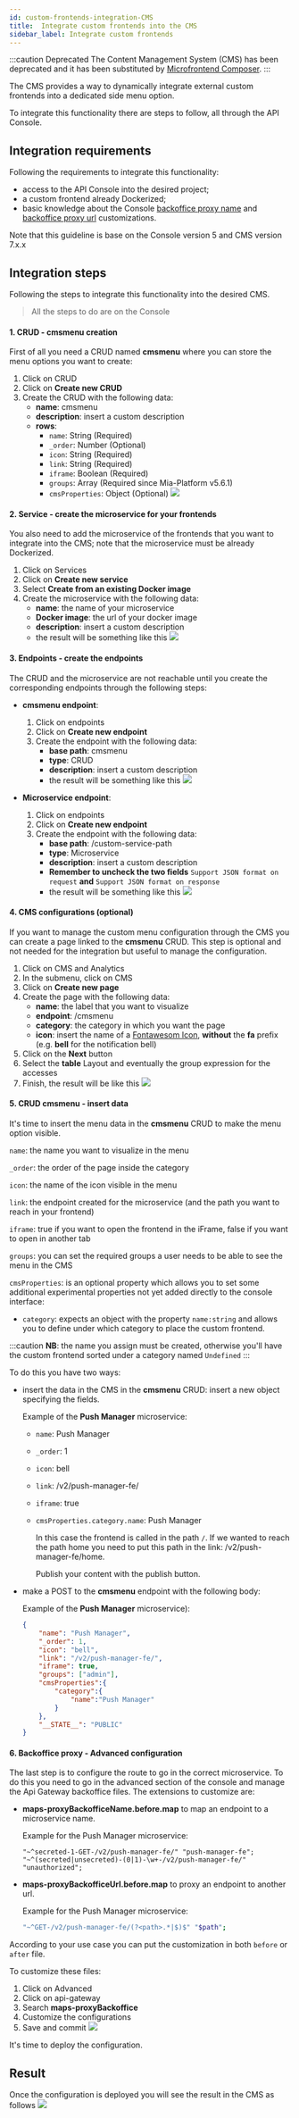 ```yaml
---
id: custom-frontends-integration-CMS
title:  Integrate custom frontends into the CMS
sidebar_label: Integrate custom frontends
---
```


:::caution Deprecated
The Content Management System (CMS) has been deprecated and it has been substituted by [Microfrontend Composer](/products/microfrontend-composer/what-is.md).
:::

The CMS provides a way to dynamically integrate external custom frontends into a dedicated side menu option.

To integrate this functionality there are steps to follow, all through the API Console.

## Integration requirements

Following the requirements to integrate this  functionality:

* access to the API Console into the desired project;
* a custom frontend already Dockerized;
* basic knowledge about the Console [backoffice proxy name](/products/console/api-console/advanced-section/api-gateway/how-to.md#request-from-the-frontend---port-8080) and [backoffice proxy url](/products/console/api-console/advanced-section/api-gateway/how-to.md#how-to-forward-a-request-to-another-url) customizations.

Note that this guideline is base on the Console version 5 and CMS version 7.x.x

## Integration steps

Following the steps to integrate this functionality into the desired CMS.

> All the steps to do are on the Console

#### 1. CRUD - __cmsmenu__ creation

First of all you need a CRUD named __cmsmenu__ where you can store the menu options you want to create:

 1. Click on CRUD
 2. Click on __Create new CRUD__
 3. Create the CRUD with the following data:
    * **name**: cmsmenu
    * **description**: insert a custom description
    * **rows**:
      * `name`: String (Required)
      * `_order`: Number (Optional)
      * `icon`: String (Required)
      * `link`: String (Required)
      * `iframe`: Boolean (Required)
      * `groups`: Array (Required since Mia-Platform v5.6.1)  
      * `cmsProperties`: Object (Optional)
     ![](img/cmsmenu_CRUD_creation.png)

#### 2. Service - create the microservice for your frontends

You also need to add the  microservice of the frontends that you want to integrate into the CMS; note that
the microservice must be already Dockerized.

 1. Click on Services
 2. Click on __Create new service__
 3. Select __Create from an existing Docker image__
 4. Create the microservice with the following data:
    * **name**: the name of your microservice
    * **Docker image**: the url of your docker image
    * **description**: insert a custom description
    * the result will be something like this ![](img/create_service.png)

#### 3. Endpoints - create the endpoints

The CRUD and the microservice are not reachable until you create the corresponding endpoints through the
following steps:

* **cmsmenu endpoint**:
    1. Click on endpoints
    2. Click on __Create new endpoint__
    3. Create the endpoint with the following data:
        * **base path**: cmsmenu
        * **type**: CRUD
        * **description**: insert a custom description
        * the result will be something like this ![](img/crud_endpoint.png)

* **Microservice endpoint**:
    1. Click on endpoints
    2. Click on __Create new endpoint__
    3. Create the endpoint with the following data:
        * **base path**: /custom-service-path
        * **type**: Microservice
        * **description**: insert a custom description
        * **Remember to uncheck the two fields** `Support JSON format on request` **and** `Support JSON format on response`
        * the result will be something like this ![](img/custom_service_endpoint.png)

#### 4. CMS configurations (optional)

If you want to manage the custom menu configuration through the CMS you can create a page linked to the __cmsmenu__ CRUD.
This step is optional and not needed for the integration but useful to manage the configuration.

 1. Click on CMS and Analytics
 2. In the submenu, click on CMS
 3. Click on __Create new page__
 4. Create the page with the following data:
    * **name**: the label that you want to visualize
    * **endpoint**: /cmsmenu
    * **category**: the category in which you want the page
    * **icon**: insert the name of a [Fontawesom Icon](https://fontawesome.com/), **without** the __fa__ prefix (e.g. __bell__ for the notification bell)
 5. Click on the __Next__ button
 6. Select the __table__ Layout and eventually the group expression for the accesses
 7. Finish, the result will be like this ![](img/CMS_service.png)

#### 5. CRUD __cmsmenu__ - insert data

It's time to insert the menu data in the __cmsmenu__ CRUD to make the menu option visible.

`name`: the name you want to visualize in the menu

`_order`: the order of the page inside the category

`icon`: the name of the icon visible in the menu

`link`: the endpoint created for the microservice (and the path you want to reach in your frontend)

`iframe`: true if you want to open the frontend in the iFrame, false if you want to open in another tab

`groups`: you can set the required groups a user needs to be able to see the menu in the CMS

`cmsProperties`: is an optional property which allows you to set some additional experimental properties not yet added directly to the console interface:

- `category`: expects an object with the property `name:string` and allows you to define under which category to place the custom frontend.

:::caution
**NB**: the name you assign must be created, otherwise you'll have the custom frontend sorted under a category named `Undefined`
:::

To do this you have two ways:

* insert the data in the CMS in the __cmsmenu__ CRUD: insert a new object specifying the fields.

    Example of the __Push Manager__ microservice:

  - `name`: Push Manager
  - `_order`: 1
  - `icon`: bell
  - `link`: /v2/push-manager-fe/
  - `iframe`: true
  - `cmsProperties.category.name`: Push Manager

    In this case the frontend is called in the path `/`. If we wanted to reach the path home you need to put this path
    in the link: /v2/push-manager-fe/home.

    Publish your content  with the publish button.

* make a POST to the __cmsmenu__ endpoint with the following body:

    Example of the __Push Manager__ microservice):

    ```json
    {
        "name": "Push Manager",
        "_order": 1,
        "icon": "bell",
        "link": "/v2/push-manager-fe/",
        "iframe": true,
        "groups": ["admin"],
        "cmsProperties":{
            "category":{
                "name":"Push Manager"
            }
        },
        "__STATE__": "PUBLIC"
    }
    ```

#### 6. Backoffice proxy - Advanced configuration

The last step is to configure the route to go in the correct microservice. To do this you need to go in the advanced section
of the console and manage the Api Gateway backoffice files.
The extensions to customize are:

* __maps-proxyBackofficeName.before.map__ to map an endpoint to a microservice name.

    Example for the Push Manager microservice:

    ```
    "~^secreted-1-GET-/v2/push-manager-fe/" "push-manager-fe";
    "~^(secreted|unsecreted)-(0|1)-\w+-/v2/push-manager-fe/" "unauthorized";
    ```

* __maps-proxyBackofficeUrl.before.map__ to proxy an endpoint to another url.

    Example for the Push Manager microservice:

    ```bash
    "~^GET-/v2/push-manager-fe/(?<path>.*|$)$" "$path";
    ```

 According to your use case you can put the customization in both `before` or `after` file.

To customize these files:

 1. Click on Advanced
 2. Click on api-gateway
 3. Search __maps-proxyBackoffice__
 4. Customize the configurations
 5. Save and commit ![](img/customize_extensions.png)

 It's time to deploy the configuration.

## Result

Once the configuration is deployed you will see the result in the CMS as follows ![](img/CMS_service_menu.png)

